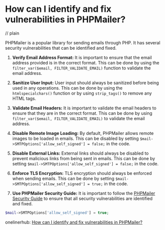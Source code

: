 # How can I identify and fix vulnerabilities in PHPMailer?
// plain

PHPMailer is a popular library for sending emails through PHP. It has several security vulnerabilities that can be identified and fixed.

1. **Verify Email Address Format:** It is important to ensure that the email address provided is in the correct format. This can be done by using the `filter_var($email, FILTER_VALIDATE_EMAIL)` function to validate the email address.

2. **Sanitize User Input:** User input should always be sanitized before being used in any operations. This can be done by using the `htmlspecialchars()` function or by using `strip_tags()` to remove any HTML tags.

3. **Validate Email Headers:** It is important to validate the email headers to ensure that they are in the correct format. This can be done by using `filter_var($email, FILTER_VALIDATE_EMAIL)` to validate the email address.

4. **Disable Remote Image Loading:** By default, PHPMailer allows remote images to be loaded in emails. This can be disabled by setting `$mail->SMTPOptions['allow_self_signed'] = false;` in the code.

5. **Disable External Links:** External links should always be disabled to prevent malicious links from being sent in emails. This can be done by setting `$mail->SMTPOptions['allow_self_signed'] = false;` in the code.

6. **Enforce TLS Encryption:** TLS encryption should always be enforced when sending emails. This can be done by setting `$mail->SMTPOptions['allow_self_signed'] = true;` in the code.

7. **Use PHPMailer Security Guide:** It is important to follow the [PHPMailer Security Guide](https://github.com/PHPMailer/PHPMailer/wiki/Security) to ensure that all security vulnerabilities are identified and fixed.

```php
$mail->SMTPOptions['allow_self_signed'] = true;
```

onelinerhub: [How can I identify and fix vulnerabilities in PHPMailer?](https://onelinerhub.com/phpmailer/how-can-i-identify-and-fix-vulnerabilities-in-phpmailer)